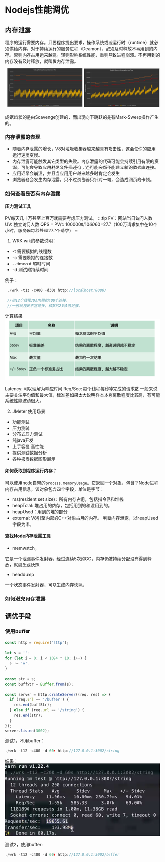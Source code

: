 # Nodejs性能调优

## 内存泄露
程序的运行需要内存。只要程序提出要求，操作系统或者运行时（runtime）就必须供给内存。对于持续运行的服务进程（Deamon），必须及时释放不再用到的内存。否则内存占用运来越高。轻则影响系统性能，重则导致进程崩溃。不再用到的内存没有及时释放，就叫做内存泄露。

![](./images/memeory_leak_compare.png)

成锯齿状的是由Scavenge创建的，而出现向下跳跃的是有Mark-Sweep操作产生的。

### 内存泄露的表现
- 随着内存泄露的增长，V8对垃圾收集器越来越具有攻击性，这会使你的应用运行速度变慢。
- 内存泄露可能触发其它类型的失败。内存泄露的代码可能会持续引用有限的资源。可能会导致应用耗尽文件描述符；还可能突然不能建立新的数据库连接。
- 应用迟早会崩溃，并且当应用用户越来越多时肯定会发生
- 浏览器也会发生内存泄露。只不过浏览器只针对一端，会造成网页的卡顿。

### 如何查看是否有内存泄露 

#### 压力测试工具
PV每天几十万甚至上百万就需要考虑压力测试。
:::tip
PV：网站当日访问人数
UV: 独立访问人数
QPS = PV/t: 1000000/10*60*60=27.7（100万请求集中在10个小时，服务器每秒处理27.7个请求）
:::

1. WRK
wrk的参数说明：
- -t 需要模拟的线程数
- -c 需要模拟的连接数
- --timeout 超时时间
- -d 测试的持续时间

例子：
```javascript
 ./wrk -t12 -c400 -d30s http://localhost:8080/

 //用12个线程30s内模拟400个连接。
 //一般线程数不宜过多，核数的2到4倍足够。
```
计算结果
![](./images/wrk.png)

Latency: 可以理解为响应时间
Req/Sec: 每个线程每秒钟完成的请求数
一般来说主要关注平均值和最大值，标准差如果太大说明样本本身离散程度比较高，有可能系统性能波动很大。

2. JMeter
使用场景

- 功能测试
- 压力测试
- 分布式压力测试
- 纯java开发
- 上手容易,高性能
- 提供测试数据分析
- 各种报表数据图形展示

#### 如何获取到程序运行内存？
可以使用node自带的`process.memoryUsage`。它返回一个对象，包含了Node进程内存占用信息。该对象包含四个字段，单位是字节：

- rss(resident set size)：所有内存占用，包括指令区和堆栈
- heapTotal: 堆占用的内存，包括用到的和没用到的。
- heapUsed：用到的堆的部分
- external: V8引擎内部的C++对象占用的内存。
判断内存泄露，以heapUsed字段为准。 

#### 查找Node内存泄露工具
- memwatch。

它是一个泄漏事件发射器，经过连续5次的GC，内存仍被持续分配没有得到释放，就能生成快照

- headdump

一个状态事件发射器，可以生成内存快照。
### 如何避免内存泄露


## 调优手段

### 使用buffer


```javascript
const http = require('http');

let s = '';
for (let i = 0; i < 1024 * 10; i++) {
  s += 'a';
}

const str = s;
const buffStr = Buffer.from(s);

const server = http.createServer((req, res) => {
  if (req.url == '/buffer') {
    res.end(buffStr);
  } else if (req.url == '/string') {
    res.end(str);
  }
});
server.listen(3002);

```
测试1，不用buffer：
```javascript
./wrk -t12 -c400 -d 60s http://127.0.0.1:3002/string
```
结果：
![](./images/wrk_result.png)

测试2，使用buffer:
```javascript
./wrk -t12 -c400 -d 60s http://127.0.0.1:3002/buffer
```






